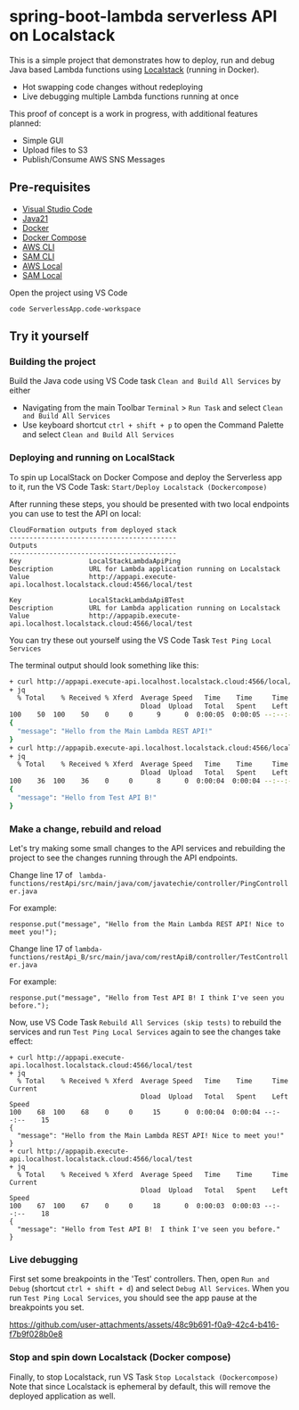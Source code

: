 # spring-boot-lambda serverless API on Localstack

This is a simple project that demonstrates how to deploy, run and debug Java based Lambda functions using [Localstack](https://www.localstack.cloud/) (running in Docker).

- Hot swapping code changes without redeploying 
- Live debugging multiple Lambda functions running at once

This proof of concept is a work in progress, with additional features planned: 

- Simple GUI
- Upload files to S3
- Publish/Consume AWS SNS Messages

## Pre-requisites
* [Visual Studio Code](https://code.visualstudio.com/)
* [Java21](https://openjdk.org/projects/jdk/21/)
* [Docker](https://docs.docker.com/get-started/get-docker/)
* [Docker Compose](https://docs.docker.com/compose/)
* [AWS CLI](https://aws.amazon.com/cli/)
* [SAM CLI](https://github.com/awslabs/aws-sam-cli)
* [AWS Local](https://github.com/localstack/awscli-local)
* [SAM Local](https://github.com/localstack/aws-sam-cli-local)


Open the project using VS Code 
```
code ServerlessApp.code-workspace
```
## Try it yourself

### Building the project
Build the Java code using VS Code task `Clean and Build All Services` by either 
- Navigating from the main Toolbar `Terminal` > `Run Task` and select `Clean and Build All Services`
- Use keyboard shortcut `ctrl + shift + p` to open the Command Palette and select `Clean and Build All Services`


### Deploying and running on LocalStack
To spin up LocalStack on Docker Compose and deploy the Serverless app to it, run the VS Code Task: 
`Start/Deploy Localstack (Dockercompose)`

After running these steps, you should be presented with two local endpoints you can use to test the API on local: 
```
CloudFormation outputs from deployed stack
------------------------------------------
Outputs                                                                                                              
------------------------------------------
Key                 LocalStackLambdaApiPing                                                                                                                       
Description         URL for Lambda application running on Localstack                                                                                              
Value               http://appapi.execute-api.localhost.localstack.cloud:4566/local/test                                                                          

Key                 LocalStackLambdaApiBTest                                                                                                                      
Description         URL for Lambda application running on Localstack                                                                                              
Value               http://appapib.execute-api.localhost.localstack.cloud:4566/local/test 
```

You can try these out yourself using the VS Code Task `Test Ping Local Services`

The terminal output should look something like this: 

```bash
+ curl http://appapi.execute-api.localhost.localstack.cloud:4566/local/test
+ jq
  % Total    % Received % Xferd  Average Speed   Time    Time     Time  Current
                                 Dload  Upload   Total   Spent    Left  Speed
100    50  100    50    0     0      9      0  0:00:05  0:00:05 --:--:--    10
{
  "message": "Hello from the Main Lambda REST API!"
}
+ curl http://appapib.execute-api.localhost.localstack.cloud:4566/local/test
+ jq
  % Total    % Received % Xferd  Average Speed   Time    Time     Time  Current
                                 Dload  Upload   Total   Spent    Left  Speed
100    36  100    36    0     0      8      0  0:00:04  0:00:04 --:--:--     8
{
  "message": "Hello from Test API B!"
}
```

### Make a change, rebuild and reload
Let's try making some small changes to the API services and rebuilding the project to see the changes running through the API endpoints.

Change line 17 of `
lambda-functions/restApi/src/main/java/com/javatechie/controller/PingController.java`

For example:
```
response.put("message", "Hello from the Main Lambda REST API! Nice to meet you!");
```

Change line 17 of `lambda-functions/restApi_B/src/main/java/com/restApiB/controller/TestController.java`

For example: 
```
response.put("message", "Hello from Test API B! I think I've seen you before.");
```
Now, use VS Code Task `Rebuild All Services (skip tests)` to rebuild the services and run `Test Ping Local Services` again to see the changes take effect: 

```
+ curl http://appapi.execute-api.localhost.localstack.cloud:4566/local/test
+ jq
  % Total    % Received % Xferd  Average Speed   Time    Time     Time  Current
                                 Dload  Upload   Total   Spent    Left  Speed
100    68  100    68    0     0     15      0  0:00:04  0:00:04 --:--:--    15
{
  "message": "Hello from the Main Lambda REST API! Nice to meet you!"
}
+ curl http://appapib.execute-api.localhost.localstack.cloud:4566/local/test
+ jq
  % Total    % Received % Xferd  Average Speed   Time    Time     Time  Current
                                 Dload  Upload   Total   Spent    Left  Speed
100    67  100    67    0     0     18      0  0:00:03  0:00:03 --:--:--    18
{
  "message": "Hello from Test API B!  I think I've seen you before."
}
```

### Live debugging

First set some breakpoints in the 'Test' controllers. Then, open `Run and Debug` (shortcut `ctrl + shift + d`) and select `Debug All Services`. When you run `Test Ping Local Services`, you should see the app pause at the breakpoints you set. 

https://github.com/user-attachments/assets/48c9b691-f0a9-42c4-b416-f7b9f028b0e8


### Stop and spin down Localstack (Docker compose)
Finally, to stop Localstack, run VS Task `Stop Localstack (Dockercompose)`
Note that since Localstack is ephemeral by default, this will remove the deployed application as well. 
